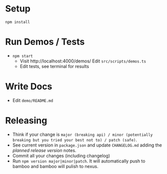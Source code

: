 # Setup
`npm install`

# Run Demos / Tests
* `npm start`
  * Visit http://localhost:4000/demos/ Edit `src/scripts/demos.ts`
  * Edit tests, see terminal for results

# Write Docs
* Edit `demo/README.md`

# Releasing
* Think if your change is `major (breaking api) / minor (potentially breaking but you tried your best not to) / patch (safe)`.
* See current version in `package.json` and update `CHANGELOG.md` adding the *planned release version* notes.
* Commit all your changes (including changelog)
* Run `npm version major|minor|patch`. It will automatically push to bamboo and bamboo will pulish to nexus.
